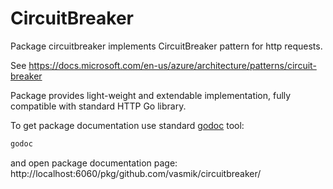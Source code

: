 # CircuitBreaker

Package circuitbreaker implements CircuitBreaker pattern for http requests.

See https://docs.microsoft.com/en-us/azure/architecture/patterns/circuit-breaker


Package provides light-weight and extendable implementation, fully compatible with standard HTTP Go library.


To get package documentation use standard [godoc](https://pkg.go.dev/golang.org/x/tools/cmd/godoc) tool:

```bash
godoc
```

and open package documentation page: http://localhost:6060/pkg/github.com/vasmik/circuitbreaker/
